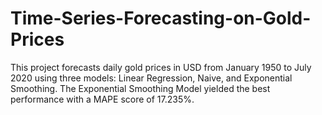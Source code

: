 # Time-Series-Forecasting-on-Gold-Prices
 This project forecasts daily gold prices in USD from January 1950 to July 2020 using three models: Linear Regression, Naive, and Exponential Smoothing. The Exponential Smoothing Model yielded the best performance with a MAPE score of 17.235%.
